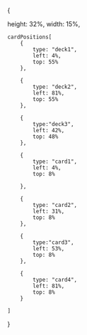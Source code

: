 {
	
height: 32%,
width: 15%,

	cardPositions[
		{
			type: "deck1",
			left: 4%,
			top: 55%
		},

		{
			type: "deck2",
			left: 81%,
			top: 55%
		},

		{
			type:"deck3",
			left: 42%,
			top: 48%
		},

		{
			type: "card1",
			left: 4%,
			top: 8%

		},

		{
			type: "card2",
			left: 31%,
			top: 8%
		},

		{
			type:"card3",
			left: 53%,
			top: 8%
		},

		{
			type: "card4",
			left: 81%,
			top: 8%
		}

	]

}